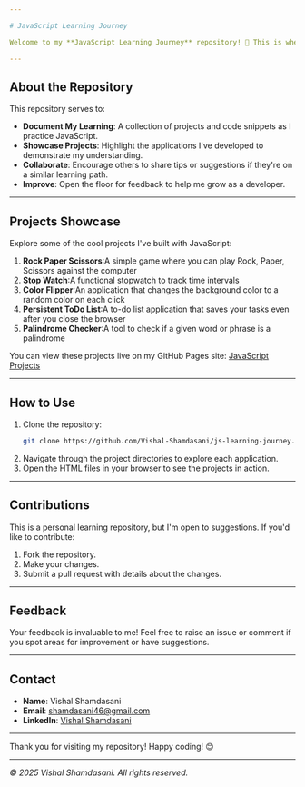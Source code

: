 ```yaml
---

# JavaScript Learning Journey

Welcome to my **JavaScript Learning Journey** repository! 🚀 This is where I document my progress and showcase the projects I've built as I delve deeper into JavaScript.

---
```


## About the Repository

This repository serves to:

- **Document My Learning**: A collection of projects and code snippets as I practice JavaScript.
- **Showcase Projects**: Highlight the applications I've developed to demonstrate my understanding.
- **Collaborate**: Encourage others to share tips or suggestions if they're on a similar learning path.
- **Improve**: Open the floor for feedback to help me grow as a developer.

---

## Projects Showcase

Explore some of the cool projects I've built with JavaScript:

1. **Rock Paper Scissors**:A simple game where you can play Rock, Paper, Scissors against the computer
2. **Stop Watch**:A functional stopwatch to track time intervals
3. **Color Flipper**:An application that changes the background color to a random color on each click
4. **Persistent ToDo List**:A to-do list application that saves your tasks even after you close the browser
5. **Palindrome Checker**:A tool to check if a given word or phrase is a palindrome

You can view these projects live on my GitHub Pages site: [JavaScript Projects](https://vishal-shamdasani.github.io/js-learning-journey/)

---

## How to Use

1. Clone the repository:
   ```bash
   git clone https://github.com/Vishal-Shamdasani/js-learning-journey.git
   ```
2. Navigate through the project directories to explore each application.
3. Open the HTML files in your browser to see the projects in action.

---

## Contributions

This is a personal learning repository, but I'm open to suggestions. If you'd like to contribute:

1. Fork the repository.
2. Make your changes.
3. Submit a pull request with details about the changes.

---

## Feedback

Your feedback is invaluable to me! Feel free to raise an issue or comment if you spot areas for improvement or have suggestions.

---

## Contact

- **Name**: Vishal Shamdasani
- **Email**: shamdasani46@gmail.com
- **LinkedIn**: [Vishal Shamdasani](https://www.linkedin.com/in/vishal-shamdasani-4aa846266)

---

Thank you for visiting my repository! Happy coding! 😊

---

*© 2025 Vishal Shamdasani. All rights reserved.* 
